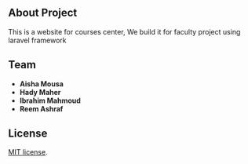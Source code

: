 ## About Project

This is a website for courses center, We build it for faculty project using laravel framework

## Team

- **Aisha Mousa**
- **Hady Maher**
- **Ibrahim Mahmoud**
- **Reem Ashraf**

## License

[MIT license](http://opensource.org/licenses/MIT).
